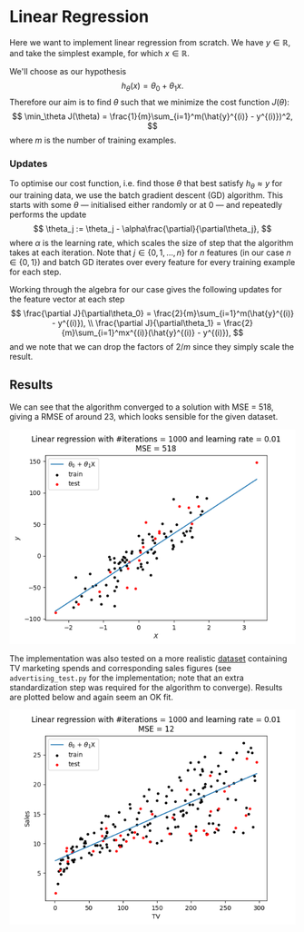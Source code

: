 # Linear Regression

Here we want to implement linear regression from scratch. We have $y\in\mathbb{R}$, and take the simplest example, for which $x\in\mathbb{R}$.

We'll choose as our hypothesis 
$$
h_\theta(x) = \theta_0 + \theta_1x.
$$
Therefore our aim is to find $\theta$ such that we minimize the cost function $J(\theta)$:
$$
\min_\theta J(\theta) = \frac{1}{m}\sum_{i=1}^m(\hat{y}^{(i)} - y^{(i)})^2,
$$
where $m$ is the number of training examples.

### Updates
To optimise our cost function, i.e. find those $\theta$ that best satisfy $h_\theta\approx y$ for our training data, we use the batch gradient descent (GD) algorithm. This starts with some $\theta$ — initialised either randomly or at 0 — and repeatedly performs the update
$$
\theta_j := \theta_j - \alpha\frac{\partial}{\partial\theta_j},
$$
where $\alpha$ is the learning rate, which scales the size of step that the algorithm takes at each iteration. Note that $j\in\{0,1,\ldots,n\}$ for $n$ features (in our case $n\in\{0,1\}$) and batch GD iterates over every feature for every training example for each step.

Working through the algebra for our case gives the following updates for the feature vector at each step
$$
\frac{\partial J}{\partial\theta_0} = \frac{2}{m}\sum_{i=1}^m(\hat{y}^{(i)} - y^{(i)}),
\\
\frac{\partial J}{\partial\theta_1} = \frac{2}{m}\sum_{i=1}^mx^{(i)}(\hat{y}^{(i)} - y^{(i)}),
$$
and we note that we can drop the factors of $2/m$ since they simply scale the result.

## Results

We can see that the algorithm converged to a solution with MSE = 518, giving a RMSE of around 23, which looks sensible for the given dataset. 

![Regression results](results.png)

The implementation was also tested on a more realistic [dataset](https://www.kaggle.com/datasets/devzohaib/tvmarketingcsv) containing TV marketing spends and corresponding sales figures (see `advertising_test.py` for the implementation; note that an extra standardization step was required for the algorithm to converge). Results are plotted below and again seem an OK fit. 

![Regression results](tv_results.png)